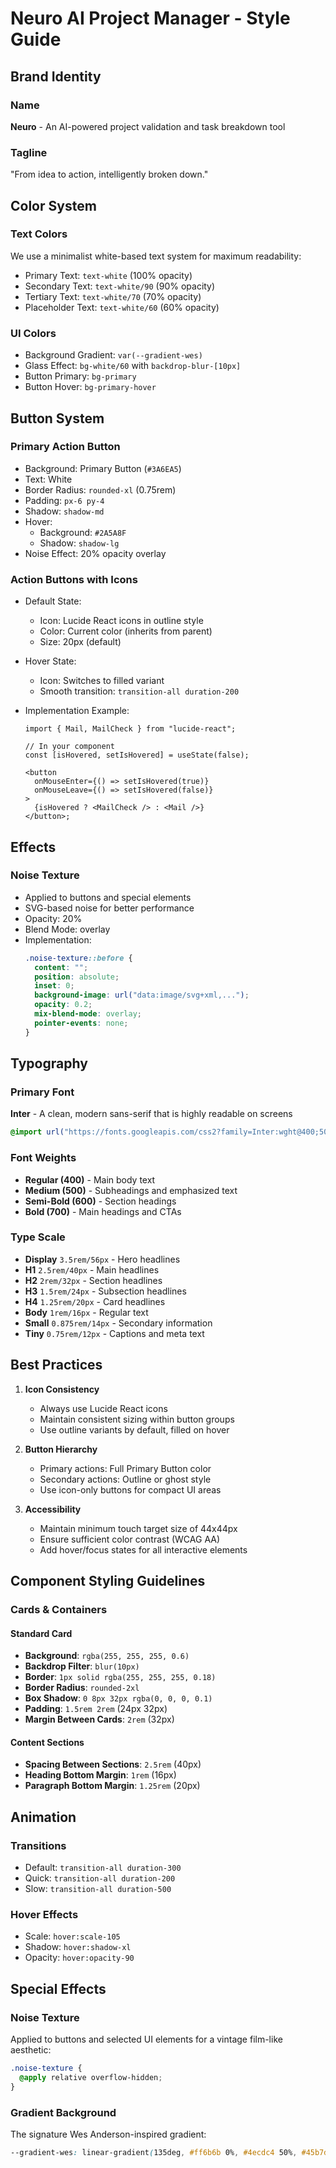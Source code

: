 # Neuro AI Project Manager - Style Guide

## Brand Identity

### Name

**Neuro** - An AI-powered project validation and task breakdown tool

### Tagline

"From idea to action, intelligently broken down."

## Color System

### Text Colors

We use a minimalist white-based text system for maximum readability:

- Primary Text: `text-white` (100% opacity)
- Secondary Text: `text-white/90` (90% opacity)
- Tertiary Text: `text-white/70` (70% opacity)
- Placeholder Text: `text-white/60` (60% opacity)

### UI Colors

- Background Gradient: `var(--gradient-wes)`
- Glass Effect: `bg-white/60` with `backdrop-blur-[10px]`
- Button Primary: `bg-primary`
- Button Hover: `bg-primary-hover`

## Button System

### Primary Action Button

- Background: Primary Button (`#3A6EA5`)
- Text: White
- Border Radius: `rounded-xl` (0.75rem)
- Padding: `px-6 py-4`
- Shadow: `shadow-md`
- Hover:
  - Background: `#2A5A8F`
  - Shadow: `shadow-lg`
- Noise Effect: 20% opacity overlay

### Action Buttons with Icons

- Default State:
  - Icon: Lucide React icons in outline style
  - Color: Current color (inherits from parent)
  - Size: 20px (default)
- Hover State:
  - Icon: Switches to filled variant
  - Smooth transition: `transition-all duration-200`
- Implementation Example:

  ```tsx
  import { Mail, MailCheck } from "lucide-react";

  // In your component
  const [isHovered, setIsHovered] = useState(false);

  <button
    onMouseEnter={() => setIsHovered(true)}
    onMouseLeave={() => setIsHovered(false)}
  >
    {isHovered ? <MailCheck /> : <Mail />}
  </button>;
  ```

## Effects

### Noise Texture

- Applied to buttons and special elements
- SVG-based noise for better performance
- Opacity: 20%
- Blend Mode: overlay
- Implementation:
  ```css
  .noise-texture::before {
    content: "";
    position: absolute;
    inset: 0;
    background-image: url("data:image/svg+xml,...");
    opacity: 0.2;
    mix-blend-mode: overlay;
    pointer-events: none;
  }
  ```

## Typography

### Primary Font

**Inter** - A clean, modern sans-serif that is highly readable on screens

```css
@import url("https://fonts.googleapis.com/css2?family=Inter:wght@400;500;600;700&display=swap");
```

### Font Weights

- **Regular (400)** - Main body text
- **Medium (500)** - Subheadings and emphasized text
- **Semi-Bold (600)** - Section headings
- **Bold (700)** - Main headings and CTAs

### Type Scale

- **Display** `3.5rem/56px` - Hero headlines
- **H1** `2.5rem/40px` - Main headlines
- **H2** `2rem/32px` - Section headlines
- **H3** `1.5rem/24px` - Subsection headlines
- **H4** `1.25rem/20px` - Card headlines
- **Body** `1rem/16px` - Regular text
- **Small** `0.875rem/14px` - Secondary information
- **Tiny** `0.75rem/12px` - Captions and meta text

## Best Practices

1. **Icon Consistency**

   - Always use Lucide React icons
   - Maintain consistent sizing within button groups
   - Use outline variants by default, filled on hover

2. **Button Hierarchy**

   - Primary actions: Full Primary Button color
   - Secondary actions: Outline or ghost style
   - Use icon-only buttons for compact UI areas

3. **Accessibility**
   - Maintain minimum touch target size of 44x44px
   - Ensure sufficient color contrast (WCAG AA)
   - Add hover/focus states for all interactive elements

## Component Styling Guidelines

### Cards & Containers

#### Standard Card

- **Background**: `rgba(255, 255, 255, 0.6)`
- **Backdrop Filter**: `blur(10px)`
- **Border**: `1px solid rgba(255, 255, 255, 0.18)`
- **Border Radius**: `rounded-2xl`
- **Box Shadow**: `0 8px 32px rgba(0, 0, 0, 0.1)`
- **Padding**: `1.5rem 2rem` (24px 32px)
- **Margin Between Cards**: `2rem` (32px)

#### Content Sections

- **Spacing Between Sections**: `2.5rem` (40px)
- **Heading Bottom Margin**: `1rem` (16px)
- **Paragraph Bottom Margin**: `1.25rem` (20px)

## Animation

### Transitions

- Default: `transition-all duration-300`
- Quick: `transition-all duration-200`
- Slow: `transition-all duration-500`

### Hover Effects

- Scale: `hover:scale-105`
- Shadow: `hover:shadow-xl`
- Opacity: `hover:opacity-90`

## Special Effects

### Noise Texture

Applied to buttons and selected UI elements for a vintage film-like aesthetic:

```css
.noise-texture {
  @apply relative overflow-hidden;
}
```

### Gradient Background

The signature Wes Anderson-inspired gradient:

```css
--gradient-wes: linear-gradient(135deg, #ff6b6b 0%, #4ecdc4 50%, #45b7d1 100%);
```
